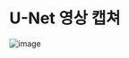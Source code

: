 
# U-Net 영상 캡쳐

![image](https://github.com/KKH028/U-Net_Project/assets/166976971/821c55c8-bdfa-4632-a4a2-e3a6b5c63c8c)
